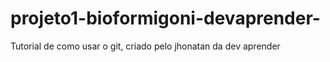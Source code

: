 # projeto1-bioformigoni-devaprender-
Tutorial de como usar o git, criado pelo jhonatan da dev aprender
